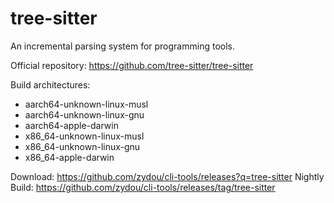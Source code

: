 # tree-sitter

An incremental parsing system for programming tools.

Official repository: https://github.com/tree-sitter/tree-sitter

Build architectures:

- aarch64-unknown-linux-musl
- aarch64-unknown-linux-gnu
- aarch64-apple-darwin
- x86_64-unknown-linux-musl
- x86_64-unknown-linux-gnu
- x86_64-apple-darwin

Download: https://github.com/zydou/cli-tools/releases?q=tree-sitter
Nightly Build: https://github.com/zydou/cli-tools/releases/tag/tree-sitter
